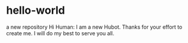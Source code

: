 # hello-world
a new repository
Hi Human:
  I am a new Hubot. Thanks for your effort to create me. 
  I will do my best to serve you all. 
